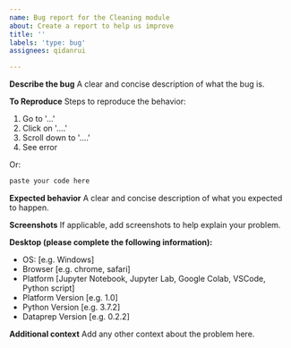 ```yaml
---
name: Bug report for the Cleaning module
about: Create a report to help us improve
title: ''
labels: 'type: bug'
assignees: qidanrui

---
```


**Describe the bug**
A clear and concise description of what the bug is.

**To Reproduce**
Steps to reproduce the behavior:
1. Go to '...'
2. Click on '....'
3. Scroll down to '....'
4. See error

Or:

```python
paste your code here
```

**Expected behavior**
A clear and concise description of what you expected to happen.

**Screenshots**
If applicable, add screenshots to help explain your problem.

**Desktop (please complete the following information):**
 - OS: [e.g. Windows]
 - Browser [e.g. chrome, safari]
 - Platform [Jupyter Notebook, Jupyter Lab, Google Colab, VSCode, Python script]
 - Platform Version [e.g. 1.0]
 - Python Version [e.g. 3.7.2]
 - Dataprep Version [e.g. 0.2.2]

**Additional context**
Add any other context about the problem here.
